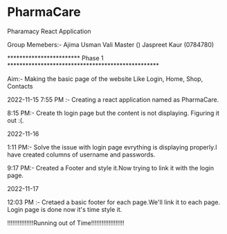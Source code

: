 # PharmaCare
Pharamacy React Application

Group Memebers:- Ajima Usman Vali Master ()
                Jaspreet Kaur  (0784780)

************************  Phase 1 **************************************************

Aim:- Making the basic page of the website Like Login, Home, Shop, Contacts

2022-11-15
7:55 PM :- Creating a react application named as PharmaCare.

8:15 PM:- Create th login page but the content is not displaying. Figuring it out :(.

2022-11-16

1:11 PM:- Solve the issue with login page evrything is displaying properly.I have created columns of username and passwords.

9:17 PM:- Created a Footer and style it.Now trying to link it with the login page.


2022-11-17

12:03 PM :- Cretaed a basic footer for each page.We'll link it to each page.
Login page is done now it's time style it.

!!!!!!!!!!!!!!!Running out of Time!!!!!!!!!!!!!!!!!!!